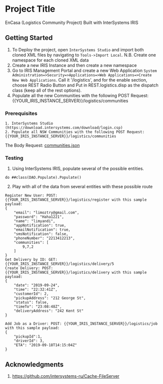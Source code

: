 # Project Title

EnCasa (Logistics Community Project) Built with InterSystems IRIS

## Getting Started

1. To Deploy the project, open `InterSystems Studio` and import both cloned XML files by navigating to `Tools->Import Local`. N.B. Create one namespace for each cloned XML data
2. Create a new IRIS Instance and then create a new namespace
3. Go to IRIS Management Portal and create a new Web Application `System Administration=>Security=>Applications=>Web Applications=>Create New Web Applications`. Call it '/logistics', and for the enable section, choose REST Radio Button and Put in REST.logistics.disp as the dispatch class (keep all of the rest options).
4. Populate all the new Communities with the following POST Request:
{{YOUR_IRIS_INSTANCE_SERVER}}/logistics/communities



### Prerequisites

```
1. InterSystems Studio (https://download.intersystems.com/download/login.csp)
2. Populate all NSW Communities with the following POST Request:
{{YOUR_IRIS_INSTANCE_SERVER}}/logistics/communities
```
The Body Request: [communities.json](communities.json)

### Testing

1. Using InterSystems IRIS, populate several of the possible entities.
```
do ##class(DAO.Populate).Populate()
```

2. Play with all of the data from several entities with these possible route

```
Register New User: POST: {{YOUR_IRIS_INSTANCE_SERVER}}/logistics/register with this sample payload:
{
    "email": "limoztry@gmail.com",
    "password": "Haha1221",
    "name": "limyandi",
    "appNotification": true,
    "emailNotification": true,
    "smsNotification": false,
    "phoneNumber": "2213412213",
    "communities": [
        9,7,2
    ]
}
Get Delivery by ID: GET: {{YOUR_IRIS_INSTANCE_SERVER}}/logistics/delivery/5
Create Delivery: POST: {{YOUR_IRIS_INSTANCE_SERVER}}/logistics/delivery with this sample payload:
{
    "date": "2019-09-24",
    "time": "22:32:41Z",
    "customerId": 2,
    "pickupAddress": "212 George St",
    "status": false,
    "timeTo": "23:08:48Z",
    "deliveryAddress": "242 Kent St"
}

Add Job as a Driver: POST: {{YOUR_IRIS_INSTANCE_SERVER}}/logistics/job with this sample payload:
{
    "pickupId":1, 
    "driverId": 3,
    "ETA": "2019-09-18T14:15:04Z"
}
```

## Acknowledgments

1. https://github.com/intersystems-ru/Cache-FileServer

